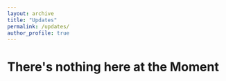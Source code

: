 ```yaml
---
layout: archive
title: "Updates"
permalink: /updates/
author_profile: true
---
```


<h1>There's nothing here at the Moment</h1>
